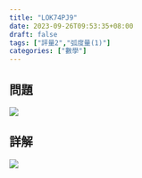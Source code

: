 ```yaml
---
title: "LOK74PJ9"
date: 2023-09-26T09:53:35+08:00
draft: false
tags: ["評量2","弧度量(1)"]
categories: ["數學"]
---
```

<!--more-->

## 問題
<img src="/posts/solution/LOK74PJ9-q.png">

## 詳解
<img src="/posts/solution/LOK74PJ9-sol.png">
